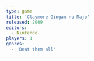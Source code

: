 ```yaml
---
type: game
title: 'Claymore Gingan no Majo'
released: 2009
editors: 
  - Nintendo
players: 1
genres:
  - 'Beat them all'
---
```

